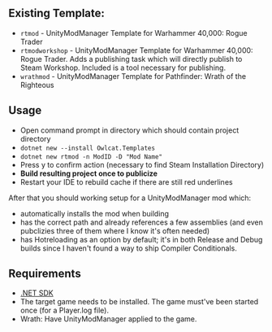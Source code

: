 ## Existing Template:

- `rtmod`  - UnityModManager Template for Warhammer 40,000: Rogue Trader
- `rtmodworkshop`  - UnityModManager Template for Warhammer 40,000: Rogue Trader. Adds a publishing task which will directly publish to Steam Workshop. Included is a tool necessary for publishing.
- `wrathmod`  - UnityModManager Template for Pathfinder: Wrath of the Righteous

## Usage

- Open command prompt in directory which should contain project directory
- `dotnet new --install Owlcat.Templates`
- `dotnet new rtmod -n ModID -D "Mod Name"`
- Press y to confirm action (necessary to find Steam Installation Directory)
- **Build resulting project once to publicize**
- Restart your IDE to rebuild cache if there are still red underlines

After that you should working setup for a UnityModManager mod which:

- automatically installs the mod when building
- has the correct path and already references a few assemblies (and even pubclizies three of them where I know it's often needed)
- has Hotreloading as an option by default; it's in both Release and Debug builds since I haven't found a way to ship Compiler Conditionals.

## Requirements

- [.NET SDK](https://dotnet.microsoft.com/en-us/download)
- The target game needs to be installed. The game must've been started once (for a Player.log file).
- Wrath: Have UnityModManager applied to the game.